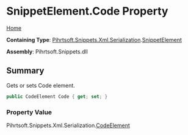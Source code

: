 # SnippetElement\.Code Property

[Home](../../../../../../README.md)

**Containing Type**: [Pihrtsoft.Snippets.Xml.Serialization](../../README.md)\.[SnippetElement](../README.md)

**Assembly**: Pihrtsoft\.Snippets\.dll

## Summary

Gets or sets Code element\.

```csharp
public CodeElement Code { get; set; }
```

### Property Value

Pihrtsoft\.Snippets\.Xml\.Serialization\.[CodeElement](../../CodeElement/README.md)

